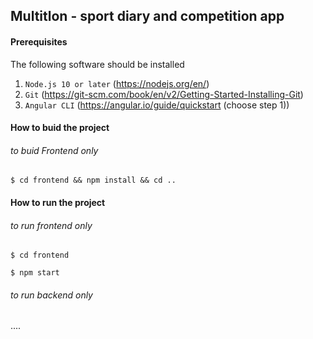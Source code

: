 ## Multitlon - sport diary and competition app

#### Prerequisites
 
 The following software should be installed
1. `Node.js 10 or later` (https://nodejs.org/en/)
1. `Git` (https://git-scm.com/book/en/v2/Getting-Started-Installing-Git)
1. `Angular CLI` (https://angular.io/guide/quickstart (choose step 1))

#### How to buid the project

###### to buid Frontend only
```
$ cd frontend && npm install && cd ..
```


#### How to run the project

###### to run frontend only
```
$ cd frontend
 
$ npm start
```

###### to run backend only
....
